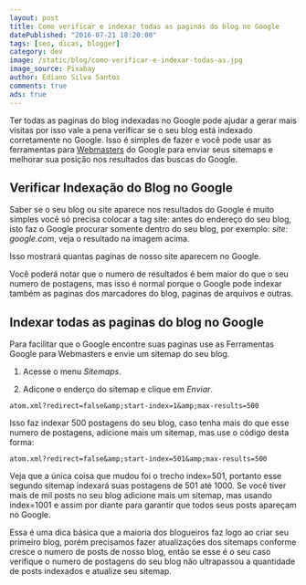 ```yaml
---
layout: post
title: Como verificar e indexar todas as paginas do blog no Google
datePublished: "2016-07-21 18:20:00"
tags: [seo, dicas, blogger]
category: dev
image: /static/blog/como-verificar-e-indexar-todas-as.jpg
image_source: Pixabay
author: Ediano Silva Santos
comments: true
ads: true
---
```


Ter todas as paginas do blog indexadas no Google pode ajudar a gerar mais visitas por isso vale a pena verificar se o seu blog está indexado corretamente no Google. Isso é simples de fazer e você pode usar as ferramentas para <a href="http://www.google.com/webmasters" target="_blank" rel="noopener">Webmasters</a> do Google para enviar seus sitemaps e melhorar sua posição nos resultados das buscas do Google.

## Verificar Indexação do Blog no Google
Saber se o seu blog ou site aparece nos resultados do Google é muito simples você só precisa colocar a tag site: antes do endereço do seu blog, isto faz o Google procurar somente dentro do seu blog, por exemplo: *site: google.com*, veja o resultado na imagem acima.

Isso mostrará quantas paginas de nosso site aparecem no Google.

Você poderá notar que o numero de resultados é bem maior do que o seu numero de postagens, mas isso é normal porque o Google pode indexar também as paginas dos marcadores do blog, paginas de arquivos e outras.

## Indexar todas as paginas do blog no Google
Para facilitar que o Google encontre suas paginas use as Ferramentas Google para Webmasters e envie um sitemap do seu blog.

1. Acesse o menu *Sitemaps*.

2. Adicone o enderço do sitemap e clique em *Enviar*.

```
atom.xml?redirect=false&amp;start-index=1&amp;max-results=500
```

Isso faz indexar 500 postagens do seu blog, caso tenha mais do que esse numero de postagens, adicione mais um sitemap, mas use o código desta forma:

```
atom.xml?redirect=false&amp;start-index=501&amp;max-results=500
```

Veja que a única coisa que mudou foi o trecho index=501, portanto esse segundo sitemap indexará suas postagens de 501 até 1000. Se você tiver mais de mil posts no seu blog adicione mais um sitemap, mas usando index=1001 e assim por diante para garantir que todos seus posts apareçam no Google.

Essa é uma dica básica que a maioria dos blogueiros faz logo ao criar seu primeiro blog, porém precisamos fazer atualizações dos sitemaps conforme cresce o numero de posts de nosso blog, então se esse é o seu caso verifique o numero de postagens do seu blog não ultrapassou a quantidade de posts indexados e atualize seu sitemap.